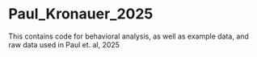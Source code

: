 # Paul_Kronauer_2025
This contains code for behavioral analysis, as well as example data, and raw data used in Paul et. al, 2025
